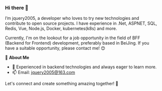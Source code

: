 ### Hi there 👋
I’m jquery2005, a developer who loves to try new technologies and contribute to open source projects. I have experience in .Net, ASPNET, SQL, Redis, Vue, Node.js,  Docker, kubernetes(k8s) and more.

Currently, I'm on the lookout for a job opportunity in the field of BFF (Backend for Frontend)  development, preferably based in BeiJing. If you have a suitable opportunity, please contact me! 😊

🌱 **About Me**
- 🔧 Experienced in backend technologies and always eager to learn more.
- 📫 Email: jquery2005@163.com

Let's connect and create something amazing together! 🚀
